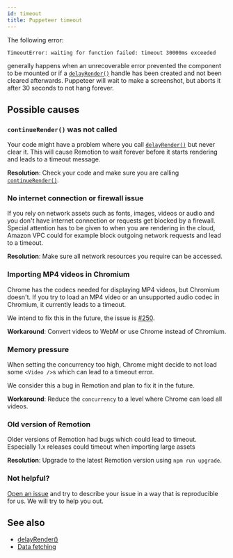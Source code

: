```yaml
---
id: timeout
title: Puppeteer timeout
---
```


The following error:

```console
TimeoutError: waiting for function failed: timeout 30000ms exceeded
```

generally happens when an unrecoverable error prevented the component to be mounted or if a [`delayRender()`](/docs/delay-render) handle has been created and not been cleared afterwards. Puppeteer will wait to make a screenshot, but aborts it after 30 seconds to not hang forever.

## Possible causes

### `continueRender()` was not called

Your code might have a problem where you call [`delayRender()`](/docs/delay-render) but never clear it. This will cause Remotion to wait forever before it starts rendering and leads to a timeout message.

**Resolution**: Check your code and make sure you are calling [`continueRender()`](/docs/continue-render).

### No internet connection or firewall issue

If you rely on network assets such as fonts, images, videos or audio and you don't have internet connection or requests get blocked by a firewall. Special attention has to be given to when you are rendering in the cloud, Amazon VPC could for example block outgoing network requests and lead to a timeout.

**Resolution**: Make sure all network resources you require can be accessed.

### Importing MP4 videos in Chromium

Chrome has the codecs needed for displaying MP4 videos, but Chromium doesn't. If you try to load an MP4 video or an unsupported audio codec in Chromium, it currently leads to a timeout.

We intend to fix this in the future, the issue is [#250](https://github.com/JonnyBurger/remotion/issues/250).

**Workaround**: Convert videos to WebM or use Chrome instead of Chromium.

### Memory pressure

When setting the concurrency too high, Chrome might decide to not load some `<Video />`s which can lead to a timeout error.

We consider this a bug in Remotion and plan to fix it in the future.

**Workaround**: Reduce the `concurrency` to a level where Chrome can load all videos.

### Old version of Remotion

Older versions of Remotion had bugs which could lead to timeout.
Especially 1.x releases could timeout when importing large assets

**Resolution**: Upgrade to the latest Remotion version using `npm run upgrade`.

### Not helpful?

[Open an issue](https://github.com/JonnyBurger/remotion/issues/new) and try to describe your issue in a way that is reproducible for us. We will try to help you out.

## See also

- [delayRender()](/docs/delay-render)
- [Data fetching](/docs/data-fetching)
